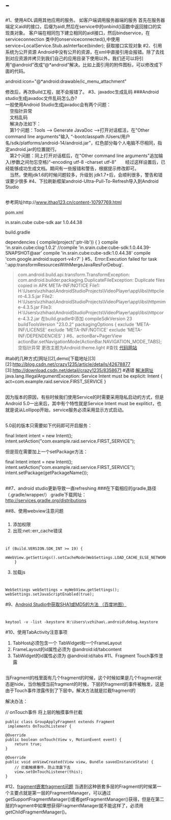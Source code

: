# -
#1、使用AIDL调用其他应用的服务。
如客户端调用服务器端的服务
首先在服务器端定义aidl的接口，后缀为aidl,然后在service中的onbind()函数中返回接口的实现类对象。
客户端在相同包下建立相同的aidl接口，然后bindservice，在serviceconnection 类中的onserviceconnected(),中使用service=LocalService.Stub.asInterface(binder); 获取接口实现对象
#2、引用系统为公开资源
Android中没有公开的资源，在xml中直接引用会报错。除了去找到对应资源并拷贝到我们自己的应用目录下使用以外，我们还可以将引用“@android”改成“@*android”解决。比如上面引用的附件图标，可以修改成下面的代码。

android:icon="@*android:drawable/ic_menu_attachment"

修改后，再次Build工程，就不会报错了。
#3、javadoc生成乱码
###Android studio生成javadoc文件乱码怎么办?　　  
一般使用Android Studio生成javadoc会有两个问题：　  
　空指针异常　  
　文档乱码　  
　解决办法如下：　  
　第1个问题：Tools --> Generate JavaDoc -->打开对话框活，在"Other command line arguments"输入 “-bootclasspath /Users/用户名/sdk/platforms/android-14/android.jar”，红色部分每个人电脑不尽相同，指定android.jar的位置就行。　  
　第2个问题：同上打开对话框后，在"Other command line arguments"追加输入(参数之间勿忘空格)“-encoding utf-8 -charset utf-8”　　经过这样设置后，已经能够成功生成文档。期间有一些报错和警告，根据提示修改即可。　  
　当然，使用jdk1.6的时候问题较多，升级到 jdk1.7+后，会顺利很多，警告和错误要少很多
#4、下拉刷新框架android-Ultra-Pull-To-Refresh导入到Android Studio
##
参考网址http://www.ithao123.cn/content-10797769.html

pom.xml

<dependency>
  <groupId>in.srain.cube</groupId>
            <artifactId>cube-sdk</artifactId>
            <type>aar</type>
            <version>1.0.44.38</version>
  </dependency>

 build.gradle

dependencies {
    compile(project(':ptr-lib')) {
    }
    compile 'in.srain.cube:clog:1.0.2'
    //compile 'in.srain.cube:cube-sdk:1.0.44.39-SNAPSHOT@aar'
    compile 'in.srain.cube:cube-sdk:1.0.44.38'
    compile 'com.google.android:support-v4:r7'
}
#5、Error:Execution failed for task ':app:transformResourcesWithMergeJavaResForDebug'.
> com.android.build.api.transform.TransformException: com.android.builder.packaging.DuplicateFileException: Duplicate files copied in APK META-INF/NOTICE
	File1: H:\Users\vzhihao\AndroidStudioProjects\VideoPlayer\app\libs\httpclient-4.3.5.jar
	File2: H:\Users\vzhihao\AndroidStudioProjects\VideoPlayer\app\libs\httpmime-4.3.5.jar
	File3: H:\Users\vzhihao\AndroidStudioProjects\VideoPlayer\app\libs\httpcore-4.3.2.jar
在build.gradle中添加
	compileSdkVersion 23
    buildToolsVersion "23.0.2"
    packagingOptions {
        exclude 'META-INF/LICENSE'
        exclude 'META-INF/NOTICE'
        exclude 'META-INF/DEPENDENCIES'
    }
#6、actionBar+PagerView
actionBar.setNavigationMode(ActionBar.NAVIGATION_MODE_TABS);空指针异常
更改主题为Android:theme.light
#查找 [代码网站][1]

[1]: http://grepcode.com/

#tab的几种方式[网址][2],demo[下载地址][3]
[2]:http://blog.csdn.net/crazy1235/article/details/42678877
[3]:http://download.csdn.net/detail/crazy1235/8358671
#遇错 [解决网址][4]
java.lang.IllegalArgumentException: Service Intent must be explicit: Intent { act=com.example.raid.service.FIRST_SERVICE }
##
  因为版本的原因，有些时候我们使用Service的时需要采用隐私启动的方式，但是Android 5.0一出来后，其中有个特性就是Service Intent  must be explitict，也就是说从Lollipop开始，service服务必须采用显示方式启动。
##

5.0前的版本只需要如下代码即可开启服务： 

final Intent intent = new Intent();
intent.setAction("com.example.raid.service.FIRST_SERVICE"); 

但是现在需要加上一个setPackage方法：

final Intent intent = new Intent();
        intent.setAction("com.example.raid.service.FIRST_SERVICE");
        intent.setPackage(getPackageName());
##
[4]:http://www.ithao123.cn/content-10219582.html
##7、android studio更新导致一直refreshing
###在下载相应的gradle,路径（.gradle/wrapper/）
gradle下载网址：http://services.gradle.org/distributions

##8、使用webview注意问题
###
1. 添加权限<uses-permission android:name="android.permission.INTERNET" />
2. 出现:net::err_cache错误 
#
	if (Build.VERSION.SDK_INT >= 19) {
            mWebView.getSettings().setCacheMode(WebSettings.LOAD_CACHE_ELSE_NETWORK);
        }
3. 加载js 
#
	WebSettings webSettings = myWebView.getSettings();
	webSettings.setJavaScriptEnabled(true);
#9、[Android Studio中获取SHA1或MD5的方法 （百度地图）](http://www.imooc.com/article/6899 "Android Studio中获取SHA1或MD5的方法 （百度地图）")
#
	keytool -v -list -keystore H:\Users\vzhihao\.android\debug.keystore
#10、使用TabActivity注意事项
1. TabHost必须包含一个 TabWidget和一个FrameLayout
2. FrameLayout的id属性必须为 @android:id/tabcontent
3. TabWidget的id属性必须为 @android:id/tabs
#11、Fragment Touch事件泄露
##
当Fragment的栈里面有几个fragment的时候，这个时候如果是几个fragment状态是hide，当你触摸当前fragment的时候，下层的fragment的事件被触发，这是由于Touch事件泄露传到了下层中。解决方法就是拦截fragment的 

解决办法：

// onTouch事件 将上层的触摸事件拦截 

	public class GroupApplyFragment extends Fragment 
	 implements OnTouchListener { 

    @Override
    public boolean onTouch(View v, MotionEvent event) {
        return true;
    }
 
    @Override
    public void onViewCreated(View view, Bundle savedInstanceState) {
        // 拦截触摸事件，防止泄露下去
        view.setOnTouchListener(this);
    }
#12、[fragment嵌套fragment问题](http://bbs.9ria.com/thread-259216-1-1.html )
当遇到这种嵌套多层的Fragment的时候第一个主要点就是第一层的FragmentManager，可以通过getSupportFragmentManager()或者getFragmentManager()获得，但是在第二层的fragment中如果想获得FragmentManager就不能这样了，必须用getChildFragmentManager()。


	